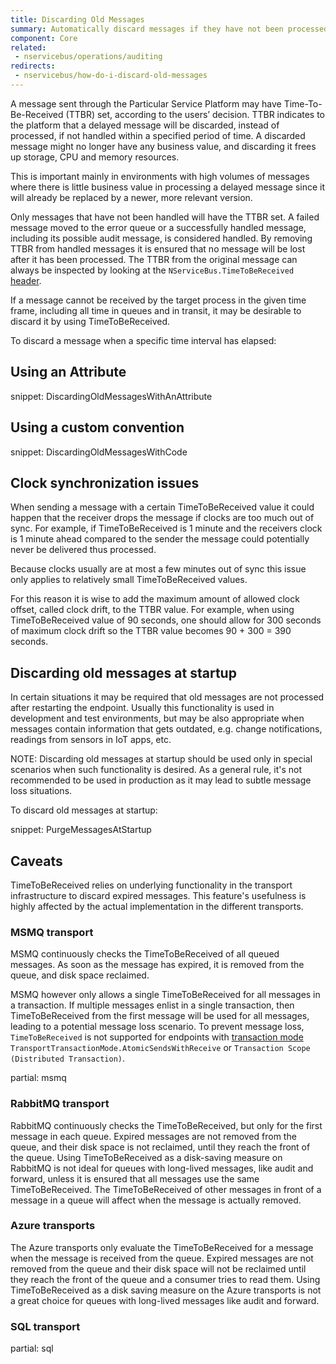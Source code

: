 ```yaml
---
title: Discarding Old Messages
summary: Automatically discard messages if they have not been processed within a given period of time.
component: Core
related:
 - nservicebus/operations/auditing
redirects:
 - nservicebus/how-do-i-discard-old-messages
---
```


A message sent through the Particular Service Platform may have Time-To-Be-Received (TTBR) set, according to the users’ decision. TTBR indicates to the platform that a delayed message will be discarded, instead of processed, if not handled within a specified period of time. A discarded message might no longer have any business value, and discarding it frees up storage, CPU and memory resources.

This is important mainly in environments with high volumes of messages where there is little business value in processing a delayed message since it will already be replaced by a newer, more relevant version.

Only messages that have not been handled will have the TTBR set. A failed message moved to the error queue or a successfully handled message, including its possible audit message, is considered handled. By removing TTBR from handled messages it is ensured that no message will be lost after it has been processed. The TTBR from the original message can always be inspected by looking at the `NServiceBus.TimeToBeReceived` [header](/nservicebus/messaging/headers.md).

If a message cannot be received by the target process in the given time frame, including all time in queues and in transit, it may be desirable to discard it by using TimeToBeReceived.


To discard a message when a specific time interval has elapsed:


## Using an Attribute

snippet: DiscardingOldMessagesWithAnAttribute


## Using a custom convention

snippet: DiscardingOldMessagesWithCode


## Clock synchronization issues

When sending a message with a certain TimeToBeReceived value it could happen that the receiver drops the message if clocks are too much out of sync. For example, if TimeToBeReceived is 1 minute and the receivers clock is 1 minute ahead compared to the sender the message could potentially never be delivered thus processed.

Because clocks usually are at most a few minutes out of sync this issue only applies to relatively small TimeToBeReceived values.

For this reason it is wise to add the maximum amount of allowed clock offset, called clock drift, to the TTBR value. For example, when using TimeToBeReceived value of 90 seconds, one should allow for 300 seconds of maximum clock drift so the TTBR value becomes 90 + 300 = 390 seconds.


## Discarding old messages at startup

In certain situations it may be required that old messages are not processed after restarting the endpoint. Usually this functionality is used in development and test environments, but may be also appropriate when messages contain information that gets outdated, e.g. change notifications, readings from sensors in IoT apps, etc.

NOTE: Discarding old messages at startup should be used only in special scenarios when such functionality is desired. As a general rule, it's not recommended to be used in production as it may lead to subtle message loss situations.

To discard old messages at startup:

snippet: PurgeMessagesAtStartup


## Caveats

TimeToBeReceived relies on underlying functionality in the transport infrastructure to discard expired messages. This feature's usefulness is highly affected by the actual implementation in the different transports.


### MSMQ transport

MSMQ continuously checks the TimeToBeReceived of all queued messages. As soon as the message has expired, it is removed from the queue, and disk space reclaimed. 

MSMQ however only allows a single TimeToBeReceived for all messages in a transaction. If multiple messages enlist in a single transaction, then TimeToBeReceived from the first message will be used for all messages, leading to a potential message loss scenario. To prevent message loss, `TimeToBeReceived` is not supported for endpoints with [transaction mode](/nservicebus/transports/transactions.md) `TransportTransactionMode.AtomicSendsWithReceive` or `Transaction Scope (Distributed Transaction)`.

partial: msmq


### RabbitMQ transport

RabbitMQ continuously checks the TimeToBeReceived, but only for the first message in each queue. Expired messages are not removed from the queue, and their disk space is not reclaimed, until they reach the front of the queue. Using TimeToBeReceived as a disk-saving measure on RabbitMQ is not ideal for queues with long-lived messages, like audit and forward, unless it is ensured that all messages use the same TimeToBeReceived. The TimeToBeReceived of other messages in front of a message in a queue will affect when the message is actually removed.


### Azure transports

The Azure transports only evaluate the TimeToBeReceived for a message when the message is received from the queue. Expired messages are not removed from the queue and their disk space will not be reclaimed until they reach the front of the queue and a consumer tries to read them. Using TimeToBeReceived as a disk saving measure on the Azure transports is not a great choice for queues with long-lived messages like audit and forward.


### SQL transport

partial: sql
